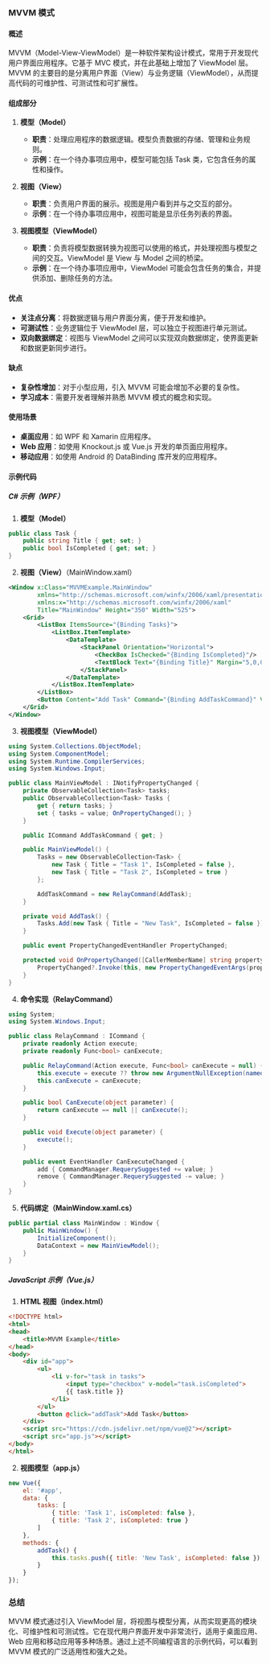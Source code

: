 ### MVVM 模式

#### 概述

MVVM（Model-View-ViewModel）是一种软件架构设计模式，常用于开发现代用户界面应用程序。它基于 MVC 模式，并在此基础上增加了 ViewModel 层。MVVM 的主要目的是分离用户界面（View）与业务逻辑（ViewModel），从而提高代码的可维护性、可测试性和可扩展性。

#### 组成部分

1. **模型（Model）**
   - **职责**：处理应用程序的数据逻辑。模型负责数据的存储、管理和业务规则。
   - **示例**：在一个待办事项应用中，模型可能包括 Task 类，它包含任务的属性和操作。

2. **视图（View）**
   - **职责**：负责用户界面的展示。视图是用户看到并与之交互的部分。
   - **示例**：在一个待办事项应用中，视图可能是显示任务列表的界面。

3. **视图模型（ViewModel）**
   - **职责**：负责将模型数据转换为视图可以使用的格式，并处理视图与模型之间的交互。ViewModel 是 View 与 Model 之间的桥梁。
   - **示例**：在一个待办事项应用中，ViewModel 可能会包含任务的集合，并提供添加、删除任务的方法。

#### 优点

- **关注点分离**：将数据逻辑与用户界面分离，便于开发和维护。
- **可测试性**：业务逻辑位于 ViewModel 层，可以独立于视图进行单元测试。
- **双向数据绑定**：视图与 ViewModel 之间可以实现双向数据绑定，使界面更新和数据更新同步进行。

#### 缺点

- **复杂性增加**：对于小型应用，引入 MVVM 可能会增加不必要的复杂性。
- **学习成本**：需要开发者理解并熟悉 MVVM 模式的概念和实现。

#### 使用场景

- **桌面应用**：如 WPF 和 Xamarin 应用程序。
- **Web 应用**：如使用 Knockout.js 或 Vue.js 开发的单页面应用程序。
- **移动应用**：如使用 Android 的 DataBinding 库开发的应用程序。

#### 示例代码

##### C# 示例（WPF）

1. **模型（Model）**

```csharp
public class Task {
    public string Title { get; set; }
    public bool IsCompleted { get; set; }
}
```

2. **视图（View）**（MainWindow.xaml）

```xml
<Window x:Class="MVVMExample.MainWindow"
        xmlns="http://schemas.microsoft.com/winfx/2006/xaml/presentation"
        xmlns:x="http://schemas.microsoft.com/winfx/2006/xaml"
        Title="MainWindow" Height="350" Width="525">
    <Grid>
        <ListBox ItemsSource="{Binding Tasks}">
            <ListBox.ItemTemplate>
                <DataTemplate>
                    <StackPanel Orientation="Horizontal">
                        <CheckBox IsChecked="{Binding IsCompleted}"/>
                        <TextBlock Text="{Binding Title}" Margin="5,0,0,0"/>
                    </StackPanel>
                </DataTemplate>
            </ListBox.ItemTemplate>
        </ListBox>
        <Button Content="Add Task" Command="{Binding AddTaskCommand}" VerticalAlignment="Bottom"/>
    </Grid>
</Window>
```

3. **视图模型（ViewModel）**

```csharp
using System.Collections.ObjectModel;
using System.ComponentModel;
using System.Runtime.CompilerServices;
using System.Windows.Input;

public class MainViewModel : INotifyPropertyChanged {
    private ObservableCollection<Task> tasks;
    public ObservableCollection<Task> Tasks {
        get { return tasks; }
        set { tasks = value; OnPropertyChanged(); }
    }

    public ICommand AddTaskCommand { get; }

    public MainViewModel() {
        Tasks = new ObservableCollection<Task> {
            new Task { Title = "Task 1", IsCompleted = false },
            new Task { Title = "Task 2", IsCompleted = true }
        };

        AddTaskCommand = new RelayCommand(AddTask);
    }

    private void AddTask() {
        Tasks.Add(new Task { Title = "New Task", IsCompleted = false });
    }

    public event PropertyChangedEventHandler PropertyChanged;

    protected void OnPropertyChanged([CallerMemberName] string propertyName = null) {
        PropertyChanged?.Invoke(this, new PropertyChangedEventArgs(propertyName));
    }
}
```

4. **命令实现（RelayCommand）**

```csharp
using System;
using System.Windows.Input;

public class RelayCommand : ICommand {
    private readonly Action execute;
    private readonly Func<bool> canExecute;

    public RelayCommand(Action execute, Func<bool> canExecute = null) {
        this.execute = execute ?? throw new ArgumentNullException(nameof(execute));
        this.canExecute = canExecute;
    }

    public bool CanExecute(object parameter) {
        return canExecute == null || canExecute();
    }

    public void Execute(object parameter) {
        execute();
    }

    public event EventHandler CanExecuteChanged {
        add { CommandManager.RequerySuggested += value; }
        remove { CommandManager.RequerySuggested -= value; }
    }
}
```

5. **代码绑定（MainWindow.xaml.cs）**

```csharp
public partial class MainWindow : Window {
    public MainWindow() {
        InitializeComponent();
        DataContext = new MainViewModel();
    }
}
```

##### JavaScript 示例（Vue.js）

1. **HTML 视图（index.html）**

```html
<!DOCTYPE html>
<html>
<head>
    <title>MVVM Example</title>
</head>
<body>
    <div id="app">
        <ul>
            <li v-for="task in tasks">
                <input type="checkbox" v-model="task.isCompleted">
                {{ task.title }}
            </li>
        </ul>
        <button @click="addTask">Add Task</button>
    </div>
    <script src="https://cdn.jsdelivr.net/npm/vue@2"></script>
    <script src="app.js"></script>
</body>
</html>
```

2. **视图模型（app.js）**

```javascript
new Vue({
    el: '#app',
    data: {
        tasks: [
            { title: 'Task 1', isCompleted: false },
            { title: 'Task 2', isCompleted: true }
        ]
    },
    methods: {
        addTask() {
            this.tasks.push({ title: 'New Task', isCompleted: false });
        }
    }
});
```

### 总结

MVVM 模式通过引入 ViewModel 层，将视图与模型分离，从而实现更高的模块化、可维护性和可测试性。它在现代用户界面开发中非常流行，适用于桌面应用、Web 应用和移动应用等多种场景。通过上述不同编程语言的示例代码，可以看到 MVVM 模式的广泛适用性和强大之处。
